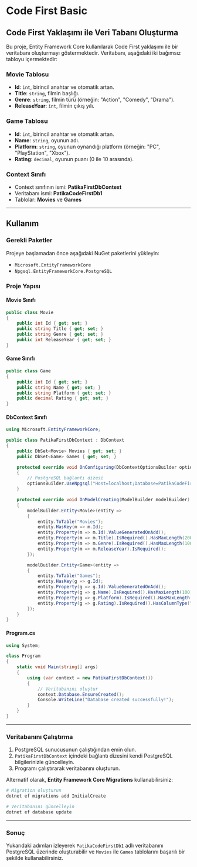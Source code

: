 ﻿# Code First Basic

## Code First Yaklaşımı ile Veri Tabanı Oluşturma
Bu proje, Entity Framework Core kullanılarak Code First yaklaşımı ile bir veritabanı oluşturmayı göstermektedir. Veritabanı, aşağıdaki iki bağımsız tabloyu içermektedir:

### Movie Tablosu
- **Id**: `int`, birincil anahtar ve otomatik artan.
- **Title**: `string`, filmin başlığı.
- **Genre**: `string`, filmin türü (örneğin: "Action", "Comedy", "Drama").
- **ReleaseYear**: `int`, filmin çıkış yılı.

### Game Tablosu
- **Id**: `int`, birincil anahtar ve otomatik artan.
- **Name**: `string`, oyunun adı.
- **Platform**: `string`, oyunun oynandığı platform (örneğin: "PC", "PlayStation", "Xbox").
- **Rating**: `decimal`, oyunun puanı (0 ile 10 arasında).

### Context Sınıfı
- Context sınıfının ismi: **PatikaFirstDbContext**
- Veritabanı ismi: **PatikaCodeFirstDb1**
- Tablolar: **Movies** ve **Games**

---

## Kullanım

### Gerekli Paketler

Projeye başlamadan önce aşağıdaki NuGet paketlerini yükleyin:

- `Microsoft.EntityFrameworkCore`
- `Npgsql.EntityFrameworkCore.PostgreSQL`

### Proje Yapısı

#### Movie Sınıfı
```csharp
public class Movie
{
    public int Id { get; set; }
    public string Title { get; set; }
    public string Genre { get; set; }
    public int ReleaseYear { get; set; }
}
```

#### Game Sınıfı
```csharp
public class Game
{
    public int Id { get; set; }
    public string Name { get; set; }
    public string Platform { get; set; }
    public decimal Rating { get; set; }
}
```

#### DbContext Sınıfı
```csharp
using Microsoft.EntityFrameworkCore;

public class PatikaFirstDbContext : DbContext
{
    public DbSet<Movie> Movies { get; set; }
    public DbSet<Game> Games { get; set; }

    protected override void OnConfiguring(DbContextOptionsBuilder optionsBuilder)
    {
        // PostgreSQL bağlantı dizesi
        optionsBuilder.UseNpgsql("Host=localhost;Database=PatikaCodeFirstDb1;Username=postgres;Password=yourpassword");
    }

    protected override void OnModelCreating(ModelBuilder modelBuilder)
    {
        modelBuilder.Entity<Movie>(entity =>
        {
            entity.ToTable("Movies");
            entity.HasKey(m => m.Id);
            entity.Property(m => m.Id).ValueGeneratedOnAdd();
            entity.Property(m => m.Title).IsRequired().HasMaxLength(200);
            entity.Property(m => m.Genre).IsRequired().HasMaxLength(100);
            entity.Property(m => m.ReleaseYear).IsRequired();
        });

        modelBuilder.Entity<Game>(entity =>
        {
            entity.ToTable("Games");
            entity.HasKey(g => g.Id);
            entity.Property(g => g.Id).ValueGeneratedOnAdd();
            entity.Property(g => g.Name).IsRequired().HasMaxLength(100);
            entity.Property(g => g.Platform).IsRequired().HasMaxLength(50);
            entity.Property(g => g.Rating).IsRequired().HasColumnType("decimal(4, 2)");
        });
    }
}
```

#### Program.cs
```csharp
using System;

class Program
{
    static void Main(string[] args)
    {
        using (var context = new PatikaFirstDbContext())
        {
            // Veritabanını oluştur
            context.Database.EnsureCreated();
            Console.WriteLine("Database created successfully!");
        }
    }
}
```

---

### Veritabanını Çalıştırma

1. PostgreSQL sunucusunun çalıştığından emin olun.
2. `PatikaFirstDbContext` içindeki bağlantı dizesini kendi PostgreSQL bilgilerinizle güncelleyin.
3. Programı çalıştırarak veritabanını oluşturun.

Alternatif olarak, **Entity Framework Core Migrations** kullanabilirsiniz:

```bash
# Migration oluşturun
dotnet ef migrations add InitialCreate

# Veritabanını güncelleyin
dotnet ef database update
```

---

### Sonuç
Yukarıdaki adımları izleyerek `PatikaCodeFirstDb1` adlı veritabanını PostgreSQL üzerinde oluşturabilir ve `Movies` ile `Games` tablolarını başarılı bir şekilde kullanabilirsiniz.
